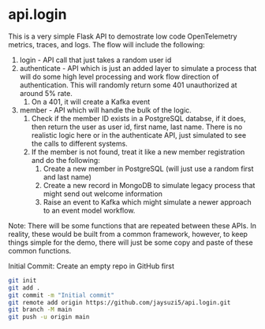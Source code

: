 # api.login
This is a very simple Flask API to demostrate low code OpenTelemetry metrics, traces, and logs.  The flow will include the following:


1. login - API call that just takes a random user id
2. authenticate - API which is just an added layer to simulate a process that will do some high level processing and work flow direction of authentication.  This will randomly return some 401 unauthorized at around 5% rate.
   1. On a 401, it will create a Kafka event
3. member - API which will handle the bulk of the logic.
   1. Check if the member ID exists in a PostgreSQL databse, if it does, then return the user as user id, first name, last name.  There is no realistic logic here or in the authenticate API, just simulated to see the calls to different systems.
   2. If the member is not found, treat it like a new member registration and do the following:
      1. Create a new member in PostgreSQL (will just use a random first and last name)
      2. Create a new record in MongoDB to simulate legacy process that might send out welcome information
      3. Raise an event to Kafka which might simulate a newer approach to an event model workflow.

Note: There will be some functions that are repeated between these APIs.  In reality, these would be built from a common framework, however, to keep things simple for the demo, there will just be some copy and paste of these common functions.

Initial Commit:
Create an empty repo in GitHub first

```bash
git init
git add .
git commit -m "Initial commit"
git remote add origin https://github.com/jaysuzi5/api.login.git
git branch -M main
git push -u origin main
```
